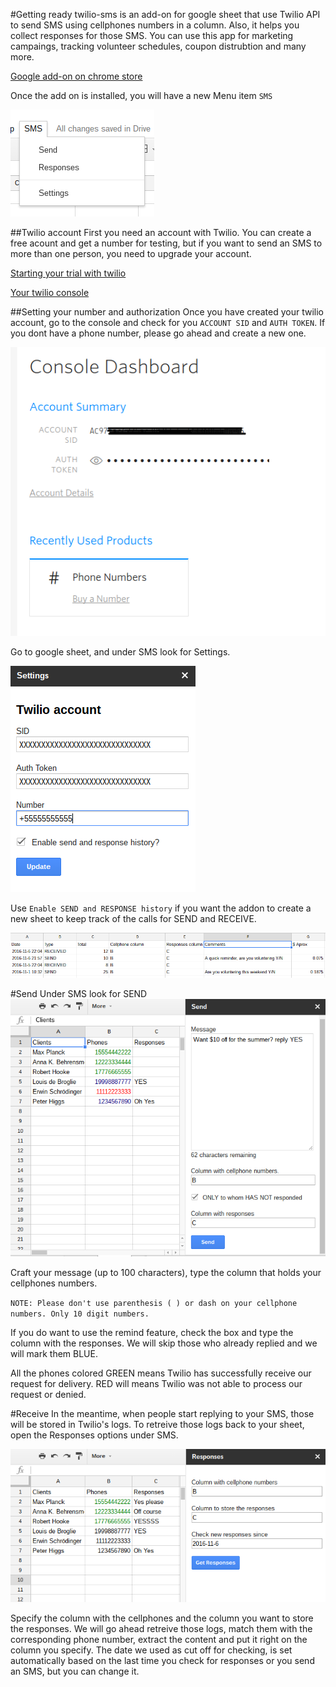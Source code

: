 #Getting ready
twilio-sms is an add-on for google sheet that use Twilio API to send SMS using cellphones numbers in a column. Also, it helps you collect responses for those SMS. You can use this app for marketing campaings, tracking volunteer schedules, coupon distrubtion and many more.

[Google add-on on chrome store](https://chrome.google.com/webstore/detail/jjaedddghkgdllndjomdnhahflbponfn/publish-review)

Once the add on is installed, you will have a new Menu item `SMS`

![alt 'Twilio-sms menu'](https://github.com/glondono/twilio-sms/blob/master/menu.png)

##Twilio account
First you need an account with Twilio. You can create a free acount and get a number for testing, but if you want to send an SMS to more than one person, you need to upgrade your account.

[Starting your trial with twilio](https://support.twilio.com/hc/en-us/articles/223136107-How-does-Twilio-s-Free-Trial-work-)

[Your twilio console](https://twilio.com/console)

##Setting your number and authorization
Once you have created your twilio account, go to the console and check for you `ACCOUNT SID` and `AUTH TOKEN`.
If you dont have a phone number, please go ahead and create a new one. 

![alt 'Twilio console'](https://github.com/glondono/twilio-sms/blob/master/account.png)

Go to google sheet, and under SMS look for Settings.

![alt 'Twilio-SMS settings page'](https://github.com/glondono/twilio-sms/blob/master/settings.png)

Use `Enable SEND and RESPONSE history` if you want the addon to create a new sheet to keep track of the calls for SEND and RECEIVE.

![alt 'Twilio-SMS history'](https://github.com/glondono/twilio-sms/blob/master/history.png)

#Send
Under SMS look for SEND
![alt 'Twilio-SMS Send page'](https://github.com/glondono/twilio-sms/blob/master/send.png)

Craft your message (up to 100 characters), type the column that holds your cellphones numbers.

`NOTE: Please don't use parenthesis ( ) or dash on your cellphone numbers. Only 10 digit numbers.`

If you do want to use the remind feature, check the box and type the column with the responses. We will skip those who already replied and we will mark them BLUE.

All the phones colored GREEN means Twilio has successfully receive our request for delivery.  RED will means Twilio was not able to process our request or denied. 

#Receive
In the meantime, when people start replying to your SMS, those will be stored in Twilio's logs. 
To retreive those logs back to your sheet, open the Responses options under SMS.

![alt 'Twilio-SMS Response page'](https://github.com/glondono/twilio-sms/blob/master/responses.png)

Specify the column with the cellphones and the column you want to store the responses. We will go ahead retreive those logs, match them with the corresponding phone number, extract the content and put it right on the column you specify. 
The date we used as cut off for checking, is set automatically based on the last time you check for responses or you send an SMS, but you can change it.


